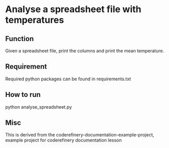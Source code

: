 # Analyse a spreadsheet file with temperatures

## Function
Given a spreadsheet file, print the columns and print the mean temperature.

## Requirement
Required python packages can be found in requirements.txt

## How to run
python analyse_spreadsheet.py

## Misc
This is derived from the coderefinery-documentation-example-project, example project for coderefinery documentation lesson
